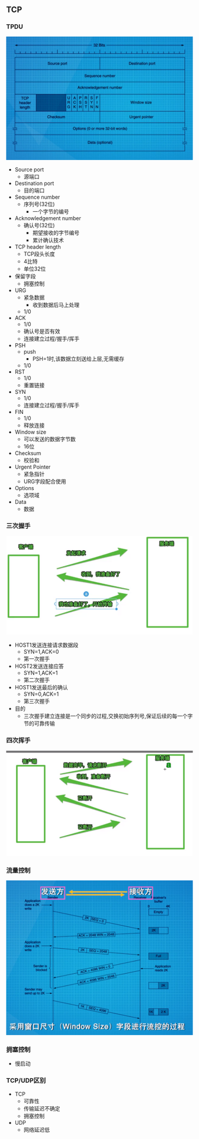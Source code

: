## TCP

### TPDU

![image-20200418130247959](..\图片\TPDU.png)

- Source port
  - 源端口
- Destination port
  - 目的端口
- Sequence number
  - 序列号(32位)
    - 一个字节的编号
- Acknowledgement number
  - 确认号(32位)
    - 期望接收的字节编号
    - 累计确认技术
- TCP header length
  - TCP段头长度
  - 4比特
  - 单位32位
- 保留字段
  - 拥塞控制
- URG
  - 紧急数据
    - 收到数据后马上处理
  - 1/0
- ACK
  - 1/0
  - 确认号是否有效
  - 连接建立过程/握手/挥手
- PSH
  - push
    - PSH=1时,该数据立刻送给上层,无需缓存
  - 1/0
- RST
  - 1/0
  - 重置链接
- SYN
  - 1/0
  - 连接建立过程/握手/挥手
- FIN
  - 1/0
  - 释放连接
- Window size
  - 可以发送的数据字节数
  - 16位
- Checksum
  - 校验和
- Urgent Pointer
  - 紧急指针
  - URG字段配合使用
- Options
  - 选项域
- Data
  - 数据

### 三次握手

![image-20200418161452734](..\图片\三次握手.png)

- HOST1发送连接请求数据段
  - SYN=1,ACK=0
  - 第一次握手
- HOST2发送连接应答
  - SYN=1,ACK=1
  - 第二次握手
- HOST1发送最后的确认
  - SYN=0,ACK=1
  - 第三次握手
- 目的
  - 三次握手建立连接是一个同步的过程,交换初始序列号,保证后续的每一个字节的可靠传输

### 四次挥手

![image-20200418162348740](../图片/四次挥手.png)

### 流量控制

![image-20200418163943380](..\图片\windowsizeControl.png)

### 拥塞控制

- 慢启动

### TCP/UDP区别

- TCP
  - 可靠性
  - 传输延迟不确定
  - 拥塞控制
- UDP
  - 网络延迟低